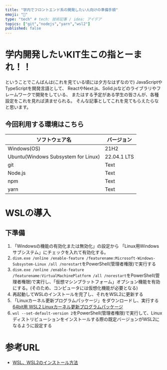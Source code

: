 ```yaml
---
title: "学内でフロントエンド系の開発したい人向けの準備手順"
emoji: "📖"
type: "tech" # tech: 技術記事 / idea: アイデア
topics: ["git","nodejs","yarn","wsl2"]
published: false
---
```


# 学内開発したいKIT生この指とーまれ！！
ということでこんばんは(これを見ている頃には夕方なはずなので)
JavaScriptやTypeScriptを開発言語として、
ReactやNext.js、Solid.jsなどのライブラリやフレームワークで開発をしている、
またはする予定がある学生の皆さんが、各種設定をこれを見れば済ませられる。
そんな記事としてこれを見てもらえたらなと思います。

## 今回利用する環境はこちら
| ソフトウェア名 | バージョン |
| ---- | ---- |
| Windows(OS) | 21H2 |
| Ubuntu(Windows Subsystem for Linux) | 22.04.1 LTS |
| git | Text |
| Node.js | Text |
| npm | Text |
| yarn | Text |

# WSLの導入
## 下準備

1. 「Windowsの機能の有効化または無効化」の設定から
「Linux用Windows サブシステム」にチェックを入れて有効化する。
2. `dism.exe /online /enable-feature /featurename:Microsoft-Windows-Subsystem-Linux /all /norestart`をPowerShell(管理者権限)で実行する
3. `dism.exe /online /enable-feature /featurename:VirtualMachinePlatform /all /norestart`をPowerShell(管理者権限)で実行し、「仮想マシンプラットフォーム」オプション機能を有効にする。(そのため、コンピュータには仮想化機能が必要となる)
4. 再起動してWSLのインストールを完了し、それをWSL2に更新する
5. 「Linuxカーネル更新プログラムパッケージ」をダウンロードし、実行する[64bit用 WSL2 Linuxカーネル更新プログラムパッケージ](https://wslstorestorage.blob.core.windows.net/wslblob/wsl_update_x64.msi)
7. `wsl --set-default-version 2`をPowerShell(管理者権限)で実行して、Linuxディストリビューションをインストールする際の既定バージョンがWSL2になるように設定する


# 参考URL
- [WSL、WSL2のインストール方法](https://it-syoya-engineer.com/wslwsl2/)
